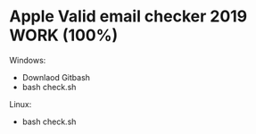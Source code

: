# Apple Valid email checker 2019 WORK (100%)

Windows:
  - Downlaod Gitbash
  - bash check.sh

Linux:
  - bash check.sh
